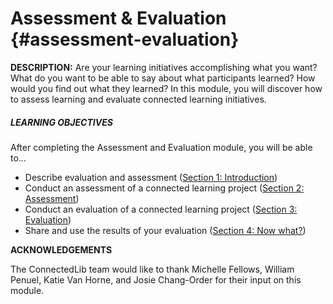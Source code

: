 # Assessment & Evaluation {#assessment-evaluation}

**DESCRIPTION:** Are your learning initiatives accomplishing what you want? What do you want to be able to say about what participants learned? How would you find out what they learned? In this module, you will discover how to assess learning and evaluate connected learning initiatives.

<div class="table-format objectives"><span class="title"><h5>LEARNING OBJECTIVES</h5></span>
After completing the Assessment and Evaluation module, you will be able to...
<ul><li>Describe evaluation and assessment (<a href="1_introduction.html">Section 1: Introduction</a>)</li><li>Conduct an assessment of a connected learning project (<a href="2_assessment/">Section 2: Assessment</a>)</li><li>Conduct an evaluation of a connected learning project (<a href="3_evaluation/">Section 3: Evaluation</a>)</li><li>Share and use the results of your evaluation (<a href="4_now_what/">Section 4: Now what?</a>)</li></ul></div>

**ACKNOWLEDGEMENTS**

The ConnectedLib team would like to thank Michelle Fellows, William Penuel, Katie Van Horne, and Josie Chang-Order for their input on this module.


